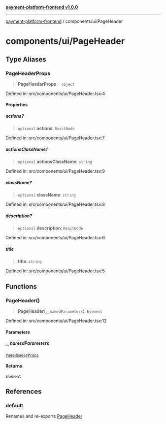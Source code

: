 [**payment-platform-frontend v1.0.0**](../../README.md)

***

[payment-platform-frontend](../../README.md) / components/ui/PageHeader

# components/ui/PageHeader

## Type Aliases

### PageHeaderProps

> **PageHeaderProps** = `object`

Defined in: src/components/ui/PageHeader.tsx:4

#### Properties

##### actions?

> `optional` **actions**: `ReactNode`

Defined in: src/components/ui/PageHeader.tsx:7

##### actionsClassName?

> `optional` **actionsClassName**: `string`

Defined in: src/components/ui/PageHeader.tsx:9

##### className?

> `optional` **className**: `string`

Defined in: src/components/ui/PageHeader.tsx:8

##### description?

> `optional` **description**: `ReactNode`

Defined in: src/components/ui/PageHeader.tsx:6

##### title

> **title**: `string`

Defined in: src/components/ui/PageHeader.tsx:5

## Functions

### PageHeader()

> **PageHeader**(`__namedParameters`): `Element`

Defined in: src/components/ui/PageHeader.tsx:12

#### Parameters

##### \_\_namedParameters

[`PageHeaderProps`](#pageheaderprops)

#### Returns

`Element`

## References

### default

Renames and re-exports [PageHeader](#pageheader)
